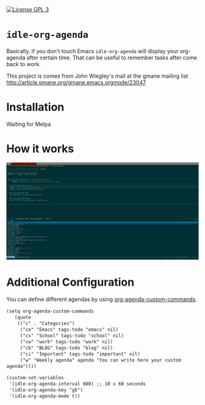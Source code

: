 <p align="left"><a href="http://www.gnu.org/licenses/gpl-3.0.txt"><img src="https://img.shields.io/badge/license-GPL_3-green.svg" alt="License GPL 3" /></a>
</p>

# `idle-org-agenda`


Basically, if you don't touch Emacs `idle-org-agenda` will display your org-agenda after certain time.
That can be useful to remember tasks after come back to work.

This project is comes from John Wiegley's mail at the gmane mailing list
http://article.gmane.org/gmane.emacs.orgmode/23047



# Installation

  Waiting for Melpa

# How it works

![](docs/idle-org-agenda.gif)

# Additional Configuration

You can define different agendas by using [org-agenda-custom-commands](https://orgmode.org/worg/org-tutorials/org-custom-agenda-commands.html).


```emacs-lisp
(setq org-agenda-custom-commands
   (quote
    (("c" . "Categories")
     ("ce" "Emacs" tags-todo "emacs" nil)
     ("cs" "School" tags-todo "school" nil)
     ("cw" "work" tags-todo "work" nil)
     ("cb" "BLOG" tags-todo "blog" nil)
     ("ci" "Important" tags-todo "important" nil)
     ("w" "Weekly agenda" agenda "You can write here your custom agenda"))))
```


```emacs-lisp
(custom-set-variables
 '(idle-org-agenda-interval 600) ;; 10 x 60 seconds
 '(idle-org-agenda-key "gb")
 '(idle-org-agenda-mode t))
```
